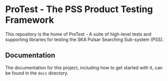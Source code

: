 ProTest - The PSS Product Testing Framework
===========================================

This repository is the home of ProTest - A suite of high-level tests and supporting libraries for testing the SKA Pulsar Searching Sub-system (PSS).

Documentation
-------------

The documentation for this project, including how to get started with it, can be found in the `docs` directory.
